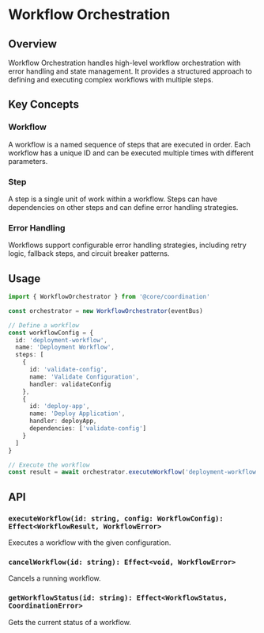 # Workflow Orchestration

## Overview

Workflow Orchestration handles high-level workflow orchestration with error handling and state management. It provides a structured approach to defining and executing complex workflows with multiple steps.

## Key Concepts

### Workflow
A workflow is a named sequence of steps that are executed in order. Each workflow has a unique ID and can be executed multiple times with different parameters.

### Step
A step is a single unit of work within a workflow. Steps can have dependencies on other steps and can define error handling strategies.

### Error Handling
Workflows support configurable error handling strategies, including retry logic, fallback steps, and circuit breaker patterns.

## Usage

```typescript
import { WorkflowOrchestrator } from '@core/coordination'

const orchestrator = new WorkflowOrchestrator(eventBus)

// Define a workflow
const workflowConfig = {
  id: 'deployment-workflow',
  name: 'Deployment Workflow',
  steps: [
    {
      id: 'validate-config',
      name: 'Validate Configuration',
      handler: validateConfig
    },
    {
      id: 'deploy-app',
      name: 'Deploy Application',
      handler: deployApp,
      dependencies: ['validate-config']
    }
  ]
}

// Execute the workflow
const result = await orchestrator.executeWorkflow('deployment-workflow', workflowConfig)
```

## API

### `executeWorkflow(id: string, config: WorkflowConfig): Effect<WorkflowResult, WorkflowError>`
Executes a workflow with the given configuration.

### `cancelWorkflow(id: string): Effect<void, WorkflowError>`
Cancels a running workflow.

### `getWorkflowStatus(id: string): Effect<WorkflowStatus, CoordinationError>`
Gets the current status of a workflow.
